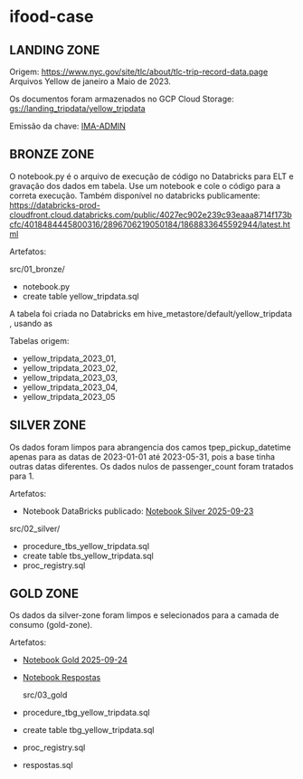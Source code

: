 # ifood-case

## LANDING ZONE
Origem: https://www.nyc.gov/site/tlc/about/tlc-trip-record-data.page 
Arquivos Yellow de janeiro a Maio de 2023.

Os documentos foram armazenados no GCP Cloud Storage: [gs://landing_tripdata/yellow_tripdata](https://console.cloud.google.com/storage/browser/landing_tripdata/yellow_tripdata;tab=objects?project=ifood-case-472923&supportedpurview=project&prefix=&forceOnObjectsSortingFiltering=false)

Emissão da chave: [IMA-ADMIN](https://console.cloud.google.com/iam-admin/serviceaccounts/details/118161083804142647688/keys?project=ifood-case-472923&supportedpurview=project)

## BRONZE ZONE
O notebook.py é o arquivo de execução de código no Databricks para ELT e gravação dos dados em tabela. Use um notebook e cole o código para a correta execução. Também disponível no databricks publicamente: https://databricks-prod-cloudfront.cloud.databricks.com/public/4027ec902e239c93eaaa8714f173bcfc/4018484445800316/2896706219050184/1868833645592944/latest.html

Artefatos:
 
 src/01_bronze/
- notebook.py
- create table yellow_tripdata.sql

A tabela foi criada no Databricks em hive_metastore/default/yellow_tripdata , usando as

Tabelas origem:
- yellow_tripdata_2023_01, 
- yellow_tripdata_2023_02, 
- yellow_tripdata_2023_03, 
- yellow_tripdata_2023_04, 
- yellow_tripdata_2023_05 

## SILVER ZONE
Os dados foram limpos para abrangencia dos camos tpep_pickup_datetime apenas para as datas de 2023-01-01 até 2023-05-31, pois a base tinha outras datas diferentes.
Os dados nulos de passenger_count foram tratados para 1.

Artefatos:
- Notebook DataBricks publicado: [Notebook Silver 2025-09-23](https://databricks-prod-cloudfront.cloud.databricks.com/public/4027ec902e239c93eaaa8714f173bcfc/4018484445800316/2806729363855634/1868833645592944/latest.html)

 src/02_silver/
- procedure_tbs_yellow_tripdata.sql
- create table tbs_yellow_tripdata.sql
- proc_registry.sql


## GOLD ZONE

Os dados da silver-zone foram limpos e selecionados para a camada de consumo (gold-zone).

Artefatos:
- [Notebook Gold 2025-09-24](https://databricks-prod-cloudfront.cloud.databricks.com/public/4027ec902e239c93eaaa8714f173bcfc/4018484445800316/3647327772814116/1868833645592944/latest.html)
- [Notebook Respostas](https://community.cloud.databricks.com/editor/notebooks/3647327772814130?o=4018484445800316#command/3647327772814131)

  src/03_gold
- procedure_tbg_yellow_tripdata.sql
- create table tbg_yellow_tripdata.sql
- proc_registry.sql
- respostas.sql

